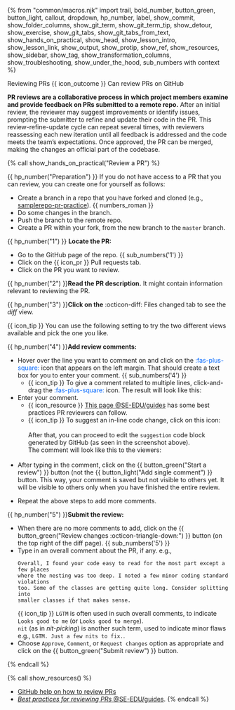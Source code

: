 {% from "common/macros.njk" import trail, bold_number, button_green, button_light, callout, dropdown, hp_number, label, show_commit, show_folder_columns, show_git_term, show_git_term_tip, show_detour, show_exercise, show_git_tabs, show_git_tabs_from_text, show_hands_on_practical, show_head, show_lesson_intro, show_lesson_link, show_output, show_protip, show_ref, show_resources, show_sidebar, show_tag, show_transformation_columns, show_troubleshooting, show_under_the_hood, sub_numbers with context %}

<span id="title">Reviewing PRs</span>
<span id="prereqs"></span>
<span id="outcomes">{{ icon_outcome }} Can review PRs on GitHub</span>

<div id="body">

**PR reviews are a collaborative process in which project members examine and provide feedback on PRs submitted to a remote repo.** After an initial review, the reviewer may suggest improvements or identify issues, prompting the submitter to refine and update their code in the PR. This review-refine-update cycle can repeat several times, with reviewers reassessing each new iteration until all feedback is addressed and the code meets the team’s expectations. Once approved, the PR can be merged, making the changes an official part of the codebase.

<!-- ================== start: HANDS-ON =========================== -->
{% call show_hands_on_practical("Review a PR")  %}

{{ hp_number("Preparation") }} If you do not have access to a PR that you can review, you can create one for yourself as follows:

* Create a branch in a repo that you have forked and cloned (e.g., [samplerepo-pr-practice](https://github.com/se-edu/samplerepo-pr-practice)). {{ numbers_roman }}
* Do some changes in the branch.
* Push the branch to the remote repo.
* Create a PR within your fork, from the new branch to the `master` branch.



{{ hp_number("1") }} **Locate the PR:**
* Go to the GitHub page of the repo. {{ sub_numbers('1') }}
* Click on the <span class="tab">{{ icon_pr }} Pull requests</span> tab.
* Click on the PR you want to review.

{{ hp_number("2") }}**Read the PR description.** It might contain information relevant to reviewing the PR.

{{ hp_number("3") }}**Click on the** <span class="tab">:octicon-diff: Files changed</span> tab to see the _diff_ view.

<div class="indented-level1" id="tip-pr-split-view">

{{ icon_tip }} You can use the following setting to try the two different views available and pick the one you like.<br>
<pic src="images/splitVsUnifiedDiffView.png"/>
</div>


{{ hp_number("4") }}**Add review comments:**

* Hover over the line you want to comment on and click on the <span style="color:#0066ff">:fas-plus-square:</span> icon that appears on the left margin. That should create a text box for you to enter your comment. {{ sub_numbers('4') }}
   * {{ icon_tip }} To give a comment related to multiple lines, click-and-drag the <span style="color:#0066ff">:fas-plus-square:</span> icon. The result will look like this:<br>
     <pic eager src="images/addCommentForMultipleLines.png"/>
* Enter your comment.<br>
   * {{ icon_resource }} [This page @SE-EDU/guides](https://se-education.org/guides/guidelines/PRs-reviewing.html) has some best practices PR reviewers can follow.
   * {{ icon_tip }} To suggest an in-line code change, click on this icon:<br>
     <pic eager src="images/giveInlineSuggestion.png"/><br>
     After that, you can proceed to edit the `suggestion` code block generated by GitHub (as seen in the screenshot above).<br>
     The comment will look like this to the viewers:<br>
     <pic eager src="images/giveInlineSuggestionPreview.png"/><br>
* After typing in the comment, click on the {{ button_green("Start a review") }} button (not the {{ button_light("Add single comment") }} button. This way, your comment is saved but not visible to others yet. It will be visible to others only when you have finished the entire review.<br>
   <pic eager src="images/addComment.png" width="800" />
   <p/>
* Repeat the above steps to add more comments.

{{ hp_number("5") }}**Submit the review:**<br>
   <pic eager src="images/submitReview.png" width="500" />
   <p/>

* When there are no more comments to add, click on the {{ button_green("Review changes :octicon-triangle-down:") }} button (on the top right of the diff page). {{ sub_numbers('5') }}
* Type in an overall comment about the PR, if any. e.g.,
   ```{.no-line-numbers}
   Overall, I found your code easy to read for the most part except a few places
   where the nesting was too deep. I noted a few minor coding standard violations
   too. Some of the classes are getting quite long. Consider splitting into
   smaller classes if that makes sense.
   ```
   {{ icon_tip }} `LGTM` is often used in such overall comments, to indicate `Looks good to me` (or `Looks good to merge`).<br>
   `nit` (as in _nit-picking_) is another such term, used to indicate minor flaws e.g., `LGTM. Just a few nits to fix.`.
* Choose `Approve`, `Comment`, or `Request changes` option as appropriate and click on the {{ button_green("Submit review") }} button.

{% endcall %}<!-- ===== end: HANDS-ON ============================ -->
</div>

<div id="extras">

{% call show_resources()  %}
* [GitHub help on how to review PRs](https://help.github.com/en/articles/about-pull-request-reviews)
* [_Best practices for reviewing PRs_ @SE-EDU/guides](https://se-education.org/guides/guidelines/PRs-reviewing.html).
{% endcall %}
</div>
